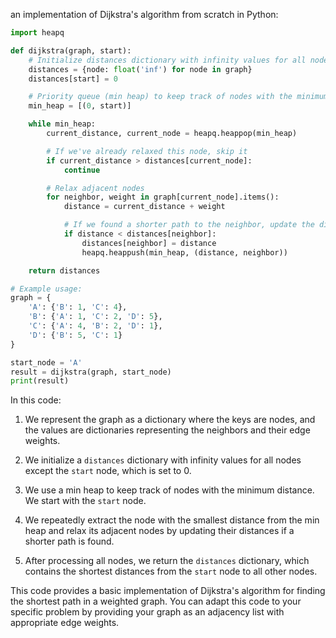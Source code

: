 an implementation of Dijkstra's algorithm from scratch in Python:

```python
import heapq

def dijkstra(graph, start):
    # Initialize distances dictionary with infinity values for all nodes except the start node
    distances = {node: float('inf') for node in graph}
    distances[start] = 0

    # Priority queue (min heap) to keep track of nodes with the minimum distance
    min_heap = [(0, start)]

    while min_heap:
        current_distance, current_node = heapq.heappop(min_heap)

        # If we've already relaxed this node, skip it
        if current_distance > distances[current_node]:
            continue

        # Relax adjacent nodes
        for neighbor, weight in graph[current_node].items():
            distance = current_distance + weight

            # If we found a shorter path to the neighbor, update the distance
            if distance < distances[neighbor]:
                distances[neighbor] = distance
                heapq.heappush(min_heap, (distance, neighbor))

    return distances

# Example usage:
graph = {
    'A': {'B': 1, 'C': 4},
    'B': {'A': 1, 'C': 2, 'D': 5},
    'C': {'A': 4, 'B': 2, 'D': 1},
    'D': {'B': 5, 'C': 1}
}

start_node = 'A'
result = dijkstra(graph, start_node)
print(result)
```

In this code:

1. We represent the graph as a dictionary where the keys are nodes, and the values are dictionaries representing the neighbors and their edge weights.

2. We initialize a `distances` dictionary with infinity values for all nodes except the `start` node, which is set to 0.

3. We use a min heap to keep track of nodes with the minimum distance. We start with the `start` node.

4. We repeatedly extract the node with the smallest distance from the min heap and relax its adjacent nodes by updating their distances if a shorter path is found.

5. After processing all nodes, we return the `distances` dictionary, which contains the shortest distances from the `start` node to all other nodes.

This code provides a basic implementation of Dijkstra's algorithm for finding the shortest path in a weighted graph. You can adapt this code to your specific problem by providing your graph as an adjacency list with appropriate edge weights.
